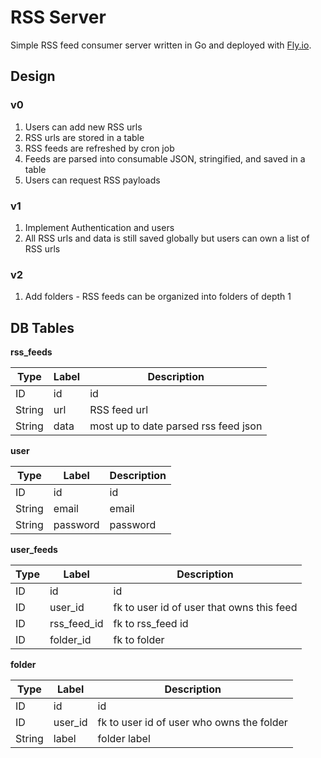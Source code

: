 # RSS Server

Simple RSS feed consumer server written in Go and deployed with [Fly.io](https://fly.io).

## Design

### v0

1. Users can add new RSS urls
1. RSS urls are stored in a table
1. RSS feeds are refreshed by cron job
1. Feeds are parsed into consumable JSON, stringified, and saved in a table
1. Users can request RSS payloads

### v1

1. Implement Authentication and users
2. All RSS urls and data is still saved globally but users can own a list of RSS urls

### v2

1. Add folders - RSS feeds can be organized into folders of depth 1

## DB Tables

**rss_feeds**

| Type   | Label | Description                          |
| ------ | ----- | ------------------------------------ |
| ID     | id    | id                                   |
| String | url   | RSS feed url                         |
| String | data | most up to date parsed rss feed json |

**user**

| Type   | Label    | Description |
| ------ | -------- | ----------- |
| ID     | id       | id          |
| String | email    | email       |
| String | password | password    |

**user_feeds**

| Type | Label       | Description                               |
| ---- | ----------- | ----------------------------------------- |
| ID   | id          | id                                        |
| ID   | user_id     | fk to user id of user that owns this feed |
| ID   | rss_feed_id | fk to rss_feed id                         |
| ID   | folder_id   | fk to folder                              |

**folder**

| Type   | Label   | Description                               |
| ------ | ------- | ----------------------------------------- |
| ID     | id      | id                                        |
| ID     | user_id | fk to user id of user who owns the folder |
| String | label   | folder label                              |
